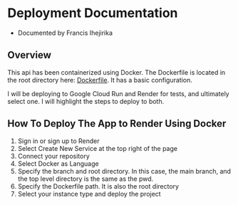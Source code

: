 # Deployment Documentation
- Documented by Francis Ihejirika

## Overview

This api has been containerized using Docker. The Dockerfile is located in the root directory here: [Dockerfile](../Dockerfile). It has a basic configuration.

I will be deploying to Google Cloud Run and Render for tests, and ultimately select one. I will highlight the steps to deploy to both.



## How To Deploy The App to Render Using Docker

1. Sign in or sign up to Render
2. Select Create New Service at the top right of the page
3. Connect your repository
4. Select Docker as Language
5. Specify the branch and root directory. In this case, the main branch, and the top level directory is the same as the pwd.
6. Specify the Dockerfile path. It is also the root directory
7. Select your instance type and deploy the project


